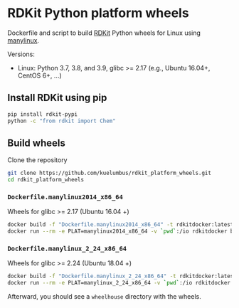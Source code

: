# RDKit Python platform wheels

Dockerfile and script to build [RDKit](https://github.com/rdkit/rdkit) Python wheels for Linux using [manylinux](https://github.com/pypa/manylinux). 

Versions:

- Linux: Python 3.7, 3.8, and 3.9, glibc >= 2.17 (e.g., Ubuntu 16.04+, CentOS 6+, ...)


## Install RDKit using pip

```bash
pip install rdkit-pypi
python -c "from rdkit import Chem"
```

## Build wheels 

Clone the repository
```bash
git clone https://github.com/kuelumbus/rdkit_platform_wheels.git
cd rdkit_platform_wheels
```

### `Dockerfile.manylinux2014_x86_64` 
Wheels for glibc >= 2.17 (Ubuntu 16.04 +)

```bash
docker build -f "Dockerfile.manylinux2014_x86_64" -t rdkitdocker:latest .
docker run --rm -e PLAT=manylinux2014_x86_64 -v `pwd`:/io rdkitdocker bash /io/wheeling.sh
```

### `Dockerfile.manylinux_2_24_x86_64`
Wheels for glibc >= 2.24  (Ubuntu 18.04 +)

```bash
docker build -f "Dockerfile.manylinux_2_24_x86_64" -t rdkitdocker:latest .
docker run --rm -e PLAT=manylinux_2_24_x86_64 -v `pwd`:/io rdkitdocker bash /io/wheeling.sh
```

Afterward, you should see a `wheelhouse` directory with the wheels.

